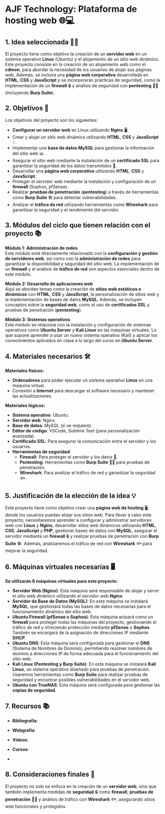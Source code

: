 # **AJF Technology: Plataforma de hosting web** 🌐💻

## **1. Idea seleccionada** 🧑‍💻

El proyecto tiene como objetivo la creación de un **servidor web** en un sistema operativo **Linux** (Ubuntu) y el alojamiento de un sitio web dinámico. Este proyecto consiste en la creación de un alojamiento web como el **cdmon**, para abordar la necesidad de los usuarios de alojar sus páginas web. Además, se incluirá una **página web corporativa** desarrollada en **HTML**, **CSS** y **JavaScript** y se incorporarán prácticas de seguridad, como la implementación de un **firewall** 🔒 y análisis de seguridad con **pentesting** 🕵️‍♂️ (incluyendo **Burp Suite**).

## **2. Objetivos** 🎯

Los objetivos del proyecto son los siguientes:

- **Configurar un servidor web** en Linux utilizando **Nginx** 🖥️.
- Crear y alojar un sitio web dinámico utilizando **HTML**, **CSS** y **JavaScript** 💡.
- Implementar una **base de datos MySQL** para gestionar la información del sitio web 📊.
- Asegurar el sitio web mediante la instalación de un **certificado SSL** para garantizar la seguridad de los datos transmitidos 🔐.
- Desarrollar una **página web corporativa** utilizando **HTML**, **CSS** y **JavaScript**.
- Proteger el servidor web mediante la instalación y configuración de un **firewall** (Sophos, pfSense).
- Realizar **pruebas de penetración** (**pentesting**) a través de herramientas como **Burp Suite** 🛠️ para detectar vulnerabilidades.
- Analizar el **tráfico de red** utilizando herramientas como **Wireshark** para garantizar la seguridad y el rendimiento del servidor.

## **3. Módulos del ciclo que tienen relación con el proyecto** 📚

**Módulo 1: Administración de redes**  
Este módulo está directamente relacionado con la **configuración y gestión de servidores web**, así como con la **administración de redes** para garantizar la disponibilidad y seguridad del sitio web. La implementación de un **firewall** y el análisis de **tráfico de red** son aspectos esenciales dentro de este módulo.

**Módulo 2: Desarrollo de aplicaciones web**  
Aquí se abordan temas como la creación de **sitios web estáticos o dinámicos** con **HTML**, **CSS** y **JavaScript**, la personalización de sitios web y la implementación de bases de datos **MySQL**. Además, se incluyen conceptos sobre la **seguridad web**, como el uso de **certificados SSL** y pruebas de penetración (**pentesting**).

**Módulo 3: Sistemas operativos**  
Este módulo se relaciona con la instalación y configuración de sistemas operativos como **Ubuntu Server** y **Kali Linux** en las máquinas virtuales. Lo que supone aprender a usar un nuevo sistema operativo (Kali) y aplicar los conocimientos aplicados en clase a lo largo del curso en **Ubuntu Server**.

## **4. Materiales necesarios** 🛠️

**Materiales físicos:**

- **Ordenadores** para poder ejecutar un sistema operativo **Linux** en una maquina virtual.
- Conexión a **Internet** para descargar el software necesario y mantener las actualizaciones.

**Materiales lógicos:**

- **Sistema operativo**: Ubuntu.
- **Servidor web**: Nginx.
- **Base de datos**: MySQL (si se requiere).
- **Editor de código**: VSCode, Sublime Text (para personalización avanzada).
- **Certificado SSL**: Para asegurar la comunicación entre el servidor y los usuarios.
- **Herramientas de seguridad**:
  - **Firewall**: Para proteger el servidor y los datos 🔐.
  - **Pentesting**: Herramientas como **Burp Suite** 🕵️‍♂️ para pruebas de penetración.
  - **Wireshark**: Para analizar el tráfico de red y garantizar la seguridad 🐟.

## **5. Justificación de la elección de la idea** 💡

Este proyecto tiene como objetivo crear una **página web de hosting** 🖥️, donde los usuarios puedan alojar sus sitios web. Para llevar a cabo este proyecto, necesitaremos aprender a configurar y administrar servidores web con **Linux** y **Nginx**, desarrollar sitios web dinámicos utilizando **HTML**, **CSS**, **JavaScript** y **PHP**, gestionar bases de datos con **MySQL**, asegurar el servidor mediante un **firewall** 🔒 y realizar pruebas de penetración con **Burp Suite** 🛠️. Además, analizaremos el tráfico de red con **Wireshark** 🐟 para mejorar la seguridad.

## **6. Máquinas virtuales necesarias** 🖥️

**Se utilizarán 6 máquinas virtuales para este proyecto**:

- **Servidor Web (Nginx)**: Esta máquina será responsable de alojar y servir el sitio web dinámico utilizando el servidor web **Nginx**.
- **Servidor de Base de Datos (MySQL)**: En esta máquina se instalará **MySQL**, que gestionará todas las bases de datos necesarias para el funcionamiento dinámico del sitio web.
- **Ubuntu Firewall (pfSense o Sophos)**: Esta máquina actuará como un **firewall** para proteger todas las máquinas del proyecto, gestionando el tráfico de red y ofreciendo protección mediante **pfSense** o **Sophos**. También se encargará de la asignación de direcciones IP mediante **DHCP**.
- **Ubuntu DNS**: Esta máquina será configurada para gestionar el **DNS** (Sistema de Nombres de Dominio), permitiendo resolver nombres de dominio a direcciones IP de forma adecuada para el funcionamiento del sitio web.
- **Kali Linux (Pentesting y Burp Suite)**: En esta máquina se instalará **Kali Linux**, un sistema operativo diseñado para pruebas de penetración. Usaremos herramientas como **Burp Suite** para realizar pruebas de seguridad y encontrar posibles vulnerabilidades en el servidor web.
- **Ubuntu con TrueNAS**: Esta máquina será configurada para gestionar las **copias de seguridad**.

## **7. Recursos** 📚

- **Bibliografía**:

- **Webgrafía**:

- **Vídeos**:

- **Cursos**:
- 
## **8. Consideraciones finales** 🎯

El proyecto no solo se enfoca en la creación de un **servidor web**, sino que también implementa medidas de **seguridad** 🔒 como **firewall**, **pruebas de penetración** 🕵️‍♂️ y análisis de tráfico con **Wireshark** 🐟, asegurando sitios web funcionales y protegidos.
